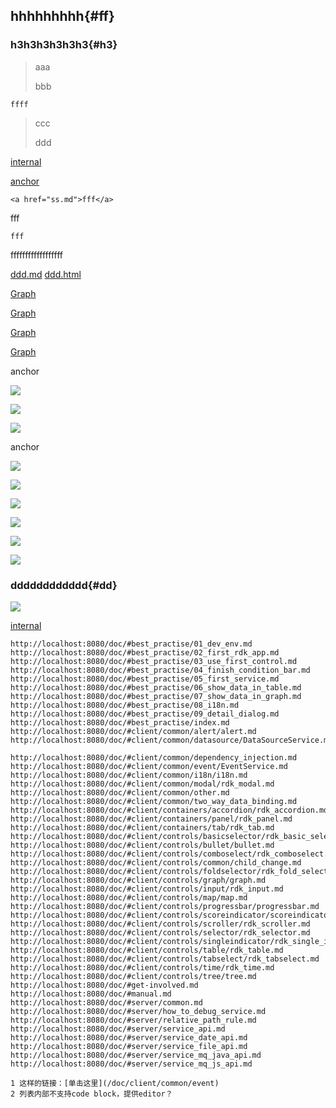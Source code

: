 hhhhhhhhh{#ff}
------------

### h3h3h3h3h3h3{#h3} ###

> aaa
> 
> bbb
>
    ffff

> ccc
>
> ddd
>

[internal](#dd)

[anchor](#anchor)

~~~
<a href="ss.md">fff</a>
~~~
fff
~~~
fff
~~~

ffffffffffffffffff

[ddd.md](ddd.md#ff)  [ddd.html](ddd.html#ff)  


[Graph](/doc/client/controls/graph/graph.md#常用事件)

[Graph](../../../../../../client/controls/graph/graph.md)

[Graph](../../client/controls/graph/graph.md)

[Graph](../client/controls/graph/graph.md)

anchor
<a name='anchor'></a>

![](find-file-to-edit.PNG)

![](find-file-to-edit.PNG)

![](find-file-to-edit.PNG)

anchor
<a name='anchor'></a>

![](find-file-to-edit.PNG)

![](find-file-to-edit.PNG)

![](find-file-to-edit.PNG)

![](find-file-to-edit.PNG)

![](find-file-to-edit.PNG)

![](find-file-to-edit.PNG)

### dddddddddddd{#dd}

![](find-file-to-edit.PNG)

[internal](#ff)


~~~
http://localhost:8080/doc/#best_practise/01_dev_env.md
http://localhost:8080/doc/#best_practise/02_first_rdk_app.md
http://localhost:8080/doc/#best_practise/03_use_first_control.md
http://localhost:8080/doc/#best_practise/04_finish_condition_bar.md
http://localhost:8080/doc/#best_practise/05_first_service.md
http://localhost:8080/doc/#best_practise/06_show_data_in_table.md
http://localhost:8080/doc/#best_practise/07_show_data_in_graph.md
http://localhost:8080/doc/#best_practise/08_i18n.md
http://localhost:8080/doc/#best_practise/09_detail_dialog.md
http://localhost:8080/doc/#best_practise/index.md
http://localhost:8080/doc/#client/common/alert/alert.md
http://localhost:8080/doc/#client/common/datasource/DataSourceService.md

http://localhost:8080/doc/#client/common/dependency_injection.md
http://localhost:8080/doc/#client/common/event/EventService.md
http://localhost:8080/doc/#client/common/i18n/i18n.md
http://localhost:8080/doc/#client/common/modal/rdk_modal.md
http://localhost:8080/doc/#client/common/other.md
http://localhost:8080/doc/#client/common/two_way_data_binding.md
http://localhost:8080/doc/#client/containers/accordion/rdk_accordion.md
http://localhost:8080/doc/#client/containers/panel/rdk_panel.md
http://localhost:8080/doc/#client/containers/tab/rdk_tab.md
http://localhost:8080/doc/#client/controls/basicselector/rdk_basic_selector.md
http://localhost:8080/doc/#client/controls/bullet/bullet.md
http://localhost:8080/doc/#client/controls/comboselect/rdk_comboselect.md
http://localhost:8080/doc/#client/controls/common/child_change.md
http://localhost:8080/doc/#client/controls/foldselector/rdk_fold_selector.md
http://localhost:8080/doc/#client/controls/graph/graph.md
http://localhost:8080/doc/#client/controls/input/rdk_input.md
http://localhost:8080/doc/#client/controls/map/map.md
http://localhost:8080/doc/#client/controls/progressbar/progressbar.md
http://localhost:8080/doc/#client/controls/scoreindicator/scoreindicator.md
http://localhost:8080/doc/#client/controls/scroller/rdk_scroller.md
http://localhost:8080/doc/#client/controls/selector/rdk_selector.md
http://localhost:8080/doc/#client/controls/singleindicator/rdk_single_indicator.md
http://localhost:8080/doc/#client/controls/table/rdk_table.md
http://localhost:8080/doc/#client/controls/tabselect/rdk_tabselect.md
http://localhost:8080/doc/#client/controls/time/rdk_time.md
http://localhost:8080/doc/#client/controls/tree/tree.md
http://localhost:8080/doc/#get-involved.md
http://localhost:8080/doc/#manual.md
http://localhost:8080/doc/#server/common.md
http://localhost:8080/doc/#server/how_to_debug_service.md
http://localhost:8080/doc/#server/relative_path_rule.md
http://localhost:8080/doc/#server/service_api.md
http://localhost:8080/doc/#server/service_date_api.md
http://localhost:8080/doc/#server/service_file_api.md
http://localhost:8080/doc/#server/service_mq_java_api.md
http://localhost:8080/doc/#server/service_mq_js_api.md

1 这样的链接：[单击这里](/doc/client/common/event)
2 列表内部不支持code block，提供editor？

~~~
